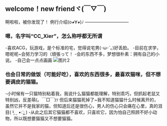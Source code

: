 ## welcome！new friendヾ(￣▽￣)
啊啦啦，被你发现了！
例行介绍(o◕∀◕)ﾉ
——————————
### 嗯，名字叫“CC_Xier”，怎么称呼都无所谓
-喜欢ACG，玩游戏，是个标准的宅，觉得说宅男(･ω･`｡)好丢脸。
-目前在求学，嗯呢呢~会努力学习的（頑張って！
-会的东西不多，梦想很朴素：拥有自己的小说。
-自己会一点点画画
![图片2](https://user-images.githubusercontent.com/88967533/130389638-15b2fa83-8b04-4ae9-9875-eb69ae91846e.png)

### 也会日常的做饭（可能好吃），喜欢的东西很多，最喜欢猫咪，但不想要调皮的猫猫。
-小时候有一只猫特别粘着我，我说什么猫猫都能理解，特别乖巧，但抓起老鼠又特别凶，反差萌(。￣□￣)ﾂ
但后来猫猫死掉了~我不知道猫猫什么时候离开的，虽然它并不是我家的猫，但知道后还是很伤心，男人的伤心只会痛在心里，真的泪目( •̥́ ˍ •ू ) 
-从此之后其它猫猫都不喜欢，只喜欢它，因为怕自己照顾不好小动物，所以既想要猫猫又不想要猫猫。

